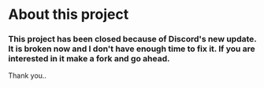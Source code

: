 # About this project
### This project has been closed because of Discord's new update. It is broken now and I don't have enough time to fix it. If you are interested in it make a fork and go ahead.
Thank you..
